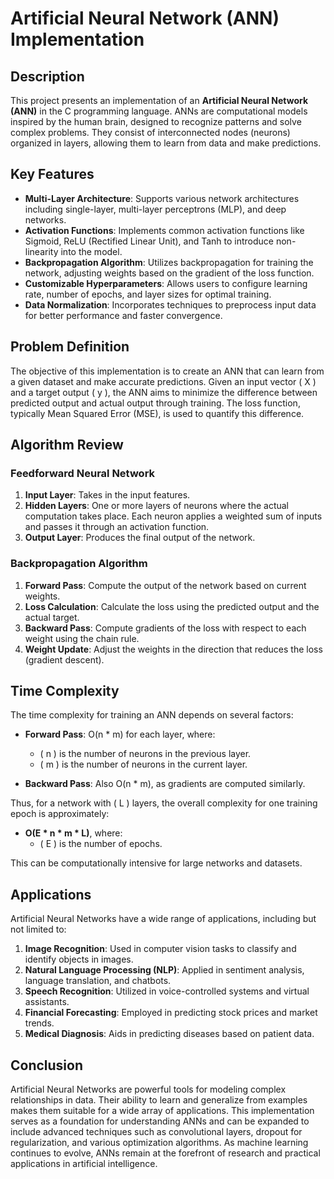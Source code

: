 # Artificial Neural Network (ANN) Implementation

## Description

This project presents an implementation of an **Artificial Neural Network (ANN)** in the C programming language. ANNs are computational models inspired by the human brain, designed to recognize patterns and solve complex problems. They consist of interconnected nodes (neurons) organized in layers, allowing them to learn from data and make predictions.

## Key Features

- **Multi-Layer Architecture**: Supports various network architectures including single-layer, multi-layer perceptrons (MLP), and deep networks.
- **Activation Functions**: Implements common activation functions like Sigmoid, ReLU (Rectified Linear Unit), and Tanh to introduce non-linearity into the model.
- **Backpropagation Algorithm**: Utilizes backpropagation for training the network, adjusting weights based on the gradient of the loss function.
- **Customizable Hyperparameters**: Allows users to configure learning rate, number of epochs, and layer sizes for optimal training.
- **Data Normalization**: Incorporates techniques to preprocess input data for better performance and faster convergence.

## Problem Definition

The objective of this implementation is to create an ANN that can learn from a given dataset and make accurate predictions. Given an input vector \( X \) and a target output \( y \), the ANN aims to minimize the difference between predicted output and actual output through training. The loss function, typically Mean Squared Error (MSE), is used to quantify this difference.

## Algorithm Review

### Feedforward Neural Network

1. **Input Layer**: Takes in the input features.
2. **Hidden Layers**: One or more layers of neurons where the actual computation takes place. Each neuron applies a weighted sum of inputs and passes it through an activation function.
3. **Output Layer**: Produces the final output of the network.

### Backpropagation Algorithm

1. **Forward Pass**: Compute the output of the network based on current weights.
2. **Loss Calculation**: Calculate the loss using the predicted output and the actual target.
3. **Backward Pass**: Compute gradients of the loss with respect to each weight using the chain rule.
4. **Weight Update**: Adjust the weights in the direction that reduces the loss (gradient descent).

## Time Complexity

The time complexity for training an ANN depends on several factors:

- **Forward Pass**: O(n * m) for each layer, where:
  - \( n \) is the number of neurons in the previous layer.
  - \( m \) is the number of neurons in the current layer.

- **Backward Pass**: Also O(n * m), as gradients are computed similarly.

Thus, for a network with \( L \) layers, the overall complexity for one training epoch is approximately:

- **O(E * n * m * L)**, where:
  - \( E \) is the number of epochs.

This can be computationally intensive for large networks and datasets.

## Applications

Artificial Neural Networks have a wide range of applications, including but not limited to:

1. **Image Recognition**: Used in computer vision tasks to classify and identify objects in images.
2. **Natural Language Processing (NLP)**: Applied in sentiment analysis, language translation, and chatbots.
3. **Speech Recognition**: Utilized in voice-controlled systems and virtual assistants.
4. **Financial Forecasting**: Employed in predicting stock prices and market trends.
5. **Medical Diagnosis**: Aids in predicting diseases based on patient data.

## Conclusion

Artificial Neural Networks are powerful tools for modeling complex relationships in data. Their ability to learn and generalize from examples makes them suitable for a wide array of applications. This implementation serves as a foundation for understanding ANNs and can be expanded to include advanced techniques such as convolutional layers, dropout for regularization, and various optimization algorithms. As machine learning continues to evolve, ANNs remain at the forefront of research and practical applications in artificial intelligence.
